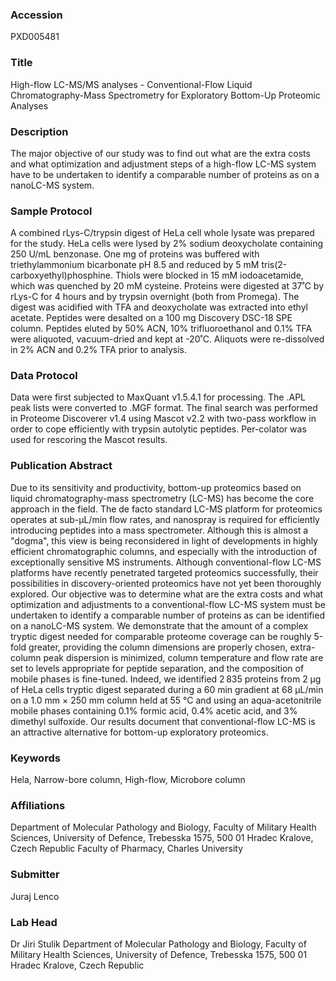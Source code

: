 ### Accession
PXD005481

### Title
High-flow LC-MS/MS analyses -  Conventional-Flow Liquid Chromatography-Mass Spectrometry for Exploratory Bottom-Up Proteomic Analyses

### Description
The major objective of our study was to find out what are the extra costs and what optimization and adjustment steps of a high-flow LC-MS system have to be undertaken to identify a comparable number of proteins as on a nanoLC-MS system.

### Sample Protocol
A combined rLys-C/trypsin digest of HeLa cell whole lysate was prepared for the study. HeLa cells were lysed by 2% sodium deoxycholate containing 250 U/mL benzonase. One mg of proteins was buffered with triethylammonium bicarbonate pH 8.5 and reduced by 5 mM tris(2-carboxyethyl)phosphine. Thiols were blocked in 15 mM iodoacetamide, which was quenched by 20 mM cysteine. Proteins were digested at 37˚C by rLys-C for 4 hours and by trypsin overnight (both from Promega). The digest was acidified with TFA and deoxycholate was extracted into ethyl acetate. Peptides were desalted on a 100 mg Discovery DSC-18 SPE column. Peptides eluted by 50% ACN, 10% trifluoroethanol and 0.1% TFA were aliquoted, vacuum-dried and kept at -20˚C. Aliquots were re-dissolved in 2% ACN and 0.2% TFA prior to analysis.

### Data Protocol
Data were first subjected to MaxQuant v1.5.4.1 for processing. The .APL peak lists were converted to .MGF format. The final search was performed in Proteome Discoverer v1.4 using Mascot v2.2 with two-pass workflow in order to cope efficiently with trypsin autolytic peptides. Per-colator was used for rescoring the Mascot results.

### Publication Abstract
Due to its sensitivity and productivity, bottom-up proteomics based on liquid chromatography-mass spectrometry (LC-MS) has become the core approach in the field. The de facto standard LC-MS platform for proteomics operates at sub-&#x3bc;L/min flow rates, and nanospray is required for efficiently introducing peptides into a mass spectrometer. Although this is almost a "dogma", this view is being reconsidered in light of developments in highly efficient chromatographic columns, and especially with the introduction of exceptionally sensitive MS instruments. Although conventional-flow LC-MS platforms have recently penetrated targeted proteomics successfully, their possibilities in discovery-oriented proteomics have not yet been thoroughly explored. Our objective was to determine what are the extra costs and what optimization and adjustments to a conventional-flow LC-MS system must be undertaken to identify a comparable number of proteins as can be identified on a nanoLC-MS system. We demonstrate that the amount of a complex tryptic digest needed for comparable proteome coverage can be roughly 5-fold greater, providing the column dimensions are properly chosen, extra-column peak dispersion is minimized, column temperature and flow rate are set to levels appropriate for peptide separation, and the composition of mobile phases is fine-tuned. Indeed, we identified 2&#x202f;835 proteins from 2 &#x3bc;g of HeLa cells tryptic digest separated during a 60 min gradient at 68 &#x3bc;L/min on a 1.0 mm &#xd7; 250 mm column held at 55 &#xb0;C and using an aqua-acetonitrile mobile phases containing 0.1% formic acid, 0.4% acetic acid, and 3% dimethyl sulfoxide. Our results document that conventional-flow LC-MS is an attractive alternative for bottom-up exploratory proteomics.

### Keywords
Hela, Narrow-bore column, High-flow, Microbore column

### Affiliations
Department of Molecular Pathology and Biology, Faculty of Military Health Sciences, University of Defence, Trebesska 1575, 500 01 Hradec Kralove, Czech Republic
Faculty of Pharmacy, Charles University

### Submitter
Juraj Lenco

### Lab Head
Dr Jiri Stulik
Department of Molecular Pathology and Biology, Faculty of Military Health Sciences, University of Defence, Trebesska 1575, 500 01 Hradec Kralove, Czech Republic


